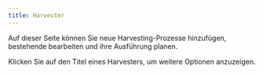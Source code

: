 ```yaml
---
title: Harvester
---
```


Auf dieser Seite können Sie neue Harvesting-Prozesse hinzufügen, bestehende bearbeiten und ihre Ausführung planen.

Klicken Sie auf den Titel eines Harvesters, um weitere Optionen anzuzeigen.